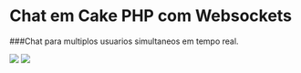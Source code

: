 <h1>Chat em Cake PHP com Websockets</h1>

###Chat para multiplos usuarios simultaneos em tempo real.

<img src="https://github.com/user-attachments/assets/1e910666-1db7-4b74-ac26-60d0651a3694">

<img src="https://github.com/user-attachments/assets/6e3ad10a-439d-40c3-ba57-af937f9a6190">
